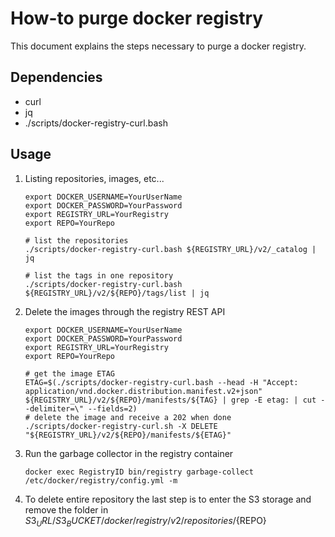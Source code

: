 # How-to purge docker registry

This document explains the steps necessary to purge a docker registry.

## Dependencies

- curl
- jq
- ./scripts/docker-registry-curl.bash

## Usage

1. Listing repositories, images, etc...

    ```console
    export DOCKER_USERNAME=YourUserName
    export DOCKER_PASSWORD=YourPassword
    export REGISTRY_URL=YourRegistry
    export REPO=YourRepo

    # list the repositories
    ./scripts/docker-registry-curl.bash ${REGISTRY_URL}/v2/_catalog | jq

    # list the tags in one repository
    ./scripts/docker-registry-curl.bash ${REGISTRY_URL}/v2/${REPO}/tags/list | jq
    ```

2. Delete the images through the registry REST API

    ``` console
    export DOCKER_USERNAME=YourUserName
    export DOCKER_PASSWORD=YourPassword
    export REGISTRY_URL=YourRegistry
    export REPO=YourRepo

    # get the image ETAG
    ETAG=$(./scripts/docker-registry-curl.bash --head -H "Accept: application/vnd.docker.distribution.manifest.v2+json" ${REGISTRY_URL}/v2/${REPO}/manifests/${TAG} | grep -E etag: | cut --delimiter=\" --fields=2)
    # delete the image and receive a 202 when done
    ./scripts/docker-registry-curl.sh -X DELETE "${REGISTRY_URL}/v2/${REPO}/manifests/${ETAG}"
    ```

3. Run the garbage collector in the registry container

    ```console
    docker exec RegistryID bin/registry garbage-collect /etc/docker/registry/config.yml -m
    ```

4. To delete entire repository the last step is to enter the S3 storage and remove the folder in ${S3_URL}/{S3_BUCKET}/docker/registry/v2/repositories/${REPO}